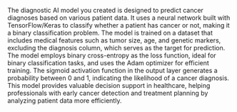 The diagnostic AI model you created is designed to predict cancer diagnoses based on various patient data. It uses a neural network built with TensorFlow/Keras to classify whether a patient has cancer or not, making it a binary classification problem. The model is trained on a dataset that includes medical features such as tumor size, age, and genetic markers, excluding the diagnosis column, which serves as the target for prediction. The model employs binary cross-entropy as the loss function, ideal for binary classification tasks, and uses the Adam optimizer for efficient training. The sigmoid activation function in the output layer generates a probability between 0 and 1, indicating the likelihood of a cancer diagnosis. This model provides valuable decision support in healthcare, helping professionals with early cancer detection and treatment planning by analyzing patient data more efficiently.

